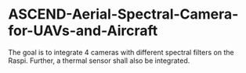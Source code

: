 # ASCEND-Aerial-Spectral-Camera-for-UAVs-and-Aircraft
The goal is to integrate 4 cameras with different spectral filters on the Raspi. Further, a thermal sensor shall also be integrated.
